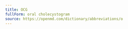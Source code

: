 ```yaml
---
title: OCG
fullForm: oral cholecystogram
source: https://openmd.com/dictionary/abbreviations/o
---
```

